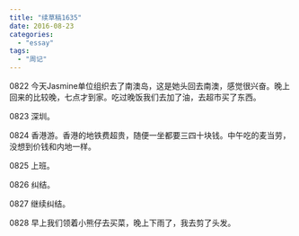 ```yaml
---
title: "续草稿1635"
date: 2016-08-23
categories: 
  - "essay"
tags: 
  - "周记"
---
```


0822 今天Jasmine单位组织去了南澳岛，这是她头回去南澳，感觉很兴奋。晚上回来的比较晚，七点才到家。吃过晚饭我们去加了油，去超市买了东西。

0823 深圳。

0824 香港游。香港的地铁费超贵，随便一坐都要三四十块钱。中午吃的麦当劳，没想到价钱和内地一样。

0825 上班。

0826 纠结。

0827 继续纠结。

0828 早上我们领着小熊仔去买菜，晚上下雨了，我去剪了头发。
